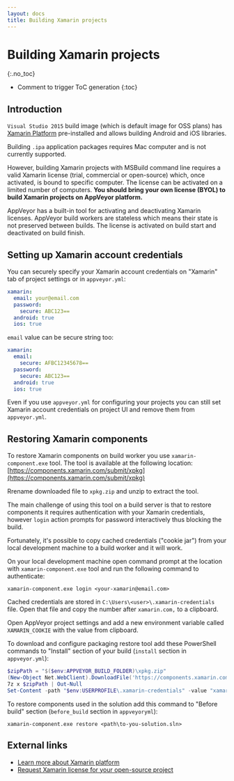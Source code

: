 ```yaml
---
layout: docs
title: Building Xamarin projects
---
```


<!-- markdownlint-disable MD022 MD032 -->
# Building Xamarin projects
{:.no_toc}

* Comment to trigger ToC generation
{:toc}
<!-- markdownlint-enable MD022 MD032 -->

## Introduction

`Visual Studio 2015` build image (which is default image for OSS plans) has [Xamarin Platform](https://www.xamarin.com/)
pre-installed and allows building Android and iOS libraries.

Building `.ipa` application packages requires Mac computer and is not currently supported.

However, building Xamarin projects with MSBuild command line requires a valid Xamarin license
(trial, commercial or open-source) which, once activated, is bound to specific computer.
The license can be activated on a limited number of computers.
**You should bring your own license (BYOL) to build Xamarin projects on AppVeyor platform.**

AppVeyor has a built-in tool for activating and deactivating Xamarin licenses.
AppVeyor build workers are stateless which means their state is not preserved between builds.
The license is activated on build start and deactivated on build finish.

## Setting up Xamarin account credentials

You can securely specify your Xamarin account credentials on "Xamarin" tab of project settings or in `appveyor.yml`:

```yaml
xamarin:
  email: your@email.com
  password:
    secure: ABC123==
  android: true
  ios: true
```

`email` value can be secure string too:

```yaml
xamarin:
  email:
    secure: AFBC12345678==
  password:
    secure: ABC123==
  android: true
  ios: true
```

Even if you use `appveyor.yml` for configuring your projects you can still set Xamarin account credentials on project UI and remove them from `appveyor.yml`.

## Restoring Xamarin components

To restore Xamarin components on build worker you use `xamarin-component.exe` tool.
The tool is available at the following location: [https://components.xamarin.com/submit/xpkg](https://components.xamarin.com/submit/xpkg)

Rrename downloaded file to `xpkg.zip` and unzip to extract the tool.

The main challenge of using this tool on a build server is that to restore components it requires authentication with your Xamarin credentials,
however `login` action prompts for password interactively thus blocking the build.

Fortunately, it's possible to copy cached credentials ("cookie jar") from your local development machine to a build worker and it will work.

On your local development machine open command prompt at the location with `xamarin-component.exe` tool and run the following command to authenticate:

    xamarin-component.exe login <your-xamarin@email.com>

Cached credentials are stored in `C:\Users\<user>\.xamarin-credentials` file. Open that file and copy the number after `xamarin.com,` to a clipboard.

Open AppVeyor project settings and add a new environment variable called `XAMARIN_COOKIE` with the value from clipboard.

To download and configure packaging restore tool add these PowerShell commands to "Install" section of your build (`install` section in `appveyor.yml`):

```powershell
$zipPath = "$($env:APPVEYOR_BUILD_FOLDER)\xpkg.zip"
(New-Object Net.WebClient).DownloadFile('https://components.xamarin.com/submit/xpkg', $zipPath)
7z x $zipPath | Out-Null
Set-Content -path "$env:USERPROFILE\.xamarin-credentials" -value "xamarin.com,$env:XAMARIN_COOKIE"
```

To restore components used in the solution add this command to "Before build" section (`before_build` section in `appveyoryml`):

    xamarin-component.exe restore <path\to-you-solution.sln>

## External links

* [Learn more about Xamarin platform](https://www.xamarin.com/)
* [Request Xamarin license for your open-source project](https://resources.xamarin.com/open-source-contributor.html)
